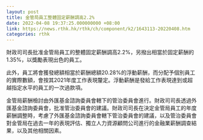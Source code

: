 ```yaml
---
layout: post
title: 金管局員工整體固定薪酬調高2.2%
date: 2022-04-08 19:37:25.000000000 +08:00
link: https://news.rthk.hk/rthk/ch/component/k2/1643113-20220408.htm
categories: rthk
---
```


財政司司長批准金管局員工的整體固定薪酬調高2.2%，另撥出相當於固定薪酬的1.35%，以獎勵表現出色的員工。

此外，員工將會獲發總額相當於薪酬總額20.28%的浮動薪酬，而分配予個別員工的實際數額，會按其2021年度工作表現釐定。浮動薪酬是發給工作表現達到或超越指定水平的員工的一次過款項。

金管局薪酬檢討由外匯基金諮詢委員會轄下的管治委員會進行。財政司司長透過外匯基金諮詢委員會，批准管治委員會的建議。財政司司長在決定金管局員工的年度薪酬調整時，考慮了外匯基金諮詢委員會轄下管治委員會的建議，以及管治委員會對金管局在過去一年的表現評估、獨立人力資源顧問公司進行的金融業薪酬調查結果，以及其他相關因素。
